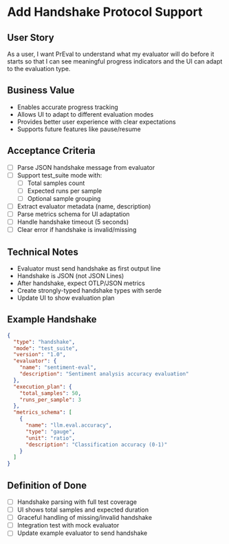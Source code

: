 # Add Handshake Protocol Support

## User Story
As a user, I want PrEval to understand what my evaluator will do before it starts so that I can see meaningful progress indicators and the UI can adapt to the evaluation type.

## Business Value
- Enables accurate progress tracking
- Allows UI to adapt to different evaluation modes
- Provides better user experience with clear expectations
- Supports future features like pause/resume

## Acceptance Criteria
- [ ] Parse JSON handshake message from evaluator
- [ ] Support test_suite mode with:
  - [ ] Total samples count
  - [ ] Expected runs per sample
  - [ ] Optional sample grouping
- [ ] Extract evaluator metadata (name, description)
- [ ] Parse metrics schema for UI adaptation
- [ ] Handle handshake timeout (5 seconds)
- [ ] Clear error if handshake is invalid/missing

## Technical Notes
- Evaluator must send handshake as first output line
- Handshake is JSON (not JSON Lines)
- After handshake, expect OTLP/JSON metrics
- Create strongly-typed handshake types with serde
- Update UI to show evaluation plan

## Example Handshake
```json
{
  "type": "handshake",
  "mode": "test_suite",
  "version": "1.0",
  "evaluator": {
    "name": "sentiment-eval",
    "description": "Sentiment analysis accuracy evaluation"
  },
  "execution_plan": {
    "total_samples": 50,
    "runs_per_sample": 3
  },
  "metrics_schema": [
    {
      "name": "llm.eval.accuracy",
      "type": "gauge",
      "unit": "ratio",
      "description": "Classification accuracy (0-1)"
    }
  ]
}
```

## Definition of Done
- [ ] Handshake parsing with full test coverage
- [ ] UI shows total samples and expected duration
- [ ] Graceful handling of missing/invalid handshake
- [ ] Integration test with mock evaluator
- [ ] Update example evaluator to send handshake